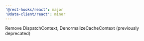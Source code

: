 ```yaml
---
'@rest-hooks/react': major
'@data-client/react': minor
---
```


Remove DispatchContext, DenormalizeCacheContext (previously deprecated)
